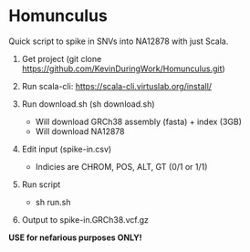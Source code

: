 # Homunculus

Quick script to spike in SNVs into NA12878 with just Scala. 

1. Get project (git clone https://github.com/KevinDuringWork/Homunculus.git) 

2. Run scala-cli: https://scala-cli.virtuslab.org/install/ 

3. Run download.sh (sh download.sh)
	* Will download GRCh38 assembly (fasta) + index (3GB) 
	* Will download NA12878 

2. Edit input (spike-in.csv) 
    * Indicies are CHROM, POS, ALT, GT (0/1 or 1/1) 

3. Run script 
    * sh run.sh 

4. Output to spike-in.GRCh38.vcf.gz 

__USE for nefarious purposes ONLY!__ 

